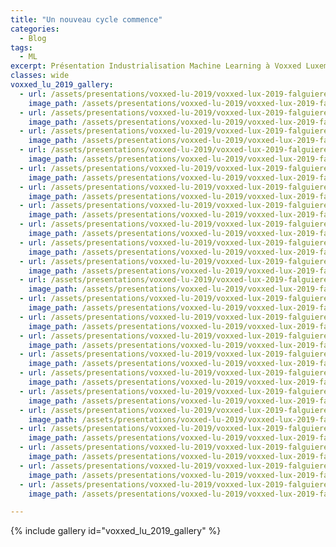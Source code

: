 ```yaml
---
title: "Un nouveau cycle commence"
categories:
  - Blog
tags:
  - ML
excerpt: Présentation Industrialisation Machine Learning à Voxxed Luxembourg
classes: wide
voxxed_lu_2019_gallery:
  - url: /assets/presentations/voxxed-lu-2019/voxxed-lux-2019-falguiere/voxxed-lux-2019-falguiere.001.png
    image_path: /assets/presentations/voxxed-lu-2019/voxxed-lux-2019-falguiere/voxxed-lux-2019-falguiere.001.png
  - url: /assets/presentations/voxxed-lu-2019/voxxed-lux-2019-falguiere/voxxed-lux-2019-falguiere.002.png
    image_path: /assets/presentations/voxxed-lu-2019/voxxed-lux-2019-falguiere/voxxed-lux-2019-falguiere.002.png
  - url: /assets/presentations/voxxed-lu-2019/voxxed-lux-2019-falguiere/voxxed-lux-2019-falguiere.003.png
    image_path: /assets/presentations/voxxed-lu-2019/voxxed-lux-2019-falguiere/voxxed-lux-2019-falguiere.003.png
  - url: /assets/presentations/voxxed-lu-2019/voxxed-lux-2019-falguiere/voxxed-lux-2019-falguiere.004.png
    image_path: /assets/presentations/voxxed-lu-2019/voxxed-lux-2019-falguiere/voxxed-lux-2019-falguiere.004.png
  - url: /assets/presentations/voxxed-lu-2019/voxxed-lux-2019-falguiere/voxxed-lux-2019-falguiere.005.png
    image_path: /assets/presentations/voxxed-lu-2019/voxxed-lux-2019-falguiere/voxxed-lux-2019-falguiere.005.png
  - url: /assets/presentations/voxxed-lu-2019/voxxed-lux-2019-falguiere/voxxed-lux-2019-falguiere.006.png
    image_path: /assets/presentations/voxxed-lu-2019/voxxed-lux-2019-falguiere/voxxed-lux-2019-falguiere.006.png
  - url: /assets/presentations/voxxed-lu-2019/voxxed-lux-2019-falguiere/voxxed-lux-2019-falguiere.007.png
    image_path: /assets/presentations/voxxed-lu-2019/voxxed-lux-2019-falguiere/voxxed-lux-2019-falguiere.007.png
  - url: /assets/presentations/voxxed-lu-2019/voxxed-lux-2019-falguiere/voxxed-lux-2019-falguiere.008.png
    image_path: /assets/presentations/voxxed-lu-2019/voxxed-lux-2019-falguiere/voxxed-lux-2019-falguiere.008.png
  - url: /assets/presentations/voxxed-lu-2019/voxxed-lux-2019-falguiere/voxxed-lux-2019-falguiere.009.png
    image_path: /assets/presentations/voxxed-lu-2019/voxxed-lux-2019-falguiere/voxxed-lux-2019-falguiere.009.png
  - url: /assets/presentations/voxxed-lu-2019/voxxed-lux-2019-falguiere/voxxed-lux-2019-falguiere.010.png
    image_path: /assets/presentations/voxxed-lu-2019/voxxed-lux-2019-falguiere/voxxed-lux-2019-falguiere.010.png
  - url: /assets/presentations/voxxed-lu-2019/voxxed-lux-2019-falguiere/voxxed-lux-2019-falguiere.011.png
    image_path: /assets/presentations/voxxed-lu-2019/voxxed-lux-2019-falguiere/voxxed-lux-2019-falguiere.011.png
  - url: /assets/presentations/voxxed-lu-2019/voxxed-lux-2019-falguiere/voxxed-lux-2019-falguiere.012.png
    image_path: /assets/presentations/voxxed-lu-2019/voxxed-lux-2019-falguiere/voxxed-lux-2019-falguiere.012.png
  - url: /assets/presentations/voxxed-lu-2019/voxxed-lux-2019-falguiere/voxxed-lux-2019-falguiere.013.png
    image_path: /assets/presentations/voxxed-lu-2019/voxxed-lux-2019-falguiere/voxxed-lux-2019-falguiere.013.png
  - url: /assets/presentations/voxxed-lu-2019/voxxed-lux-2019-falguiere/voxxed-lux-2019-falguiere.014.png
    image_path: /assets/presentations/voxxed-lu-2019/voxxed-lux-2019-falguiere/voxxed-lux-2019-falguiere.014.png
  - url: /assets/presentations/voxxed-lu-2019/voxxed-lux-2019-falguiere/voxxed-lux-2019-falguiere.015.png
    image_path: /assets/presentations/voxxed-lu-2019/voxxed-lux-2019-falguiere/voxxed-lux-2019-falguiere.015.png
  - url: /assets/presentations/voxxed-lu-2019/voxxed-lux-2019-falguiere/voxxed-lux-2019-falguiere.016.png
    image_path: /assets/presentations/voxxed-lu-2019/voxxed-lux-2019-falguiere/voxxed-lux-2019-falguiere.016.png
  - url: /assets/presentations/voxxed-lu-2019/voxxed-lux-2019-falguiere/voxxed-lux-2019-falguiere.017.png
    image_path: /assets/presentations/voxxed-lu-2019/voxxed-lux-2019-falguiere/voxxed-lux-2019-falguiere.017.png
  - url: /assets/presentations/voxxed-lu-2019/voxxed-lux-2019-falguiere/voxxed-lux-2019-falguiere.018.png
    image_path: /assets/presentations/voxxed-lu-2019/voxxed-lux-2019-falguiere/voxxed-lux-2019-falguiere.018.png
  - url: /assets/presentations/voxxed-lu-2019/voxxed-lux-2019-falguiere/voxxed-lux-2019-falguiere.019.png
    image_path: /assets/presentations/voxxed-lu-2019/voxxed-lux-2019-falguiere/voxxed-lux-2019-falguiere.019.png
  - url: /assets/presentations/voxxed-lu-2019/voxxed-lux-2019-falguiere/voxxed-lux-2019-falguiere.020.png
    image_path: /assets/presentations/voxxed-lu-2019/voxxed-lux-2019-falguiere/voxxed-lux-2019-falguiere.020.png
  - url: /assets/presentations/voxxed-lu-2019/voxxed-lux-2019-falguiere/voxxed-lux-2019-falguiere.021.png
    image_path: /assets/presentations/voxxed-lu-2019/voxxed-lux-2019-falguiere/voxxed-lux-2019-falguiere.021.png
  - url: /assets/presentations/voxxed-lu-2019/voxxed-lux-2019-falguiere/voxxed-lux-2019-falguiere.022.png
    image_path: /assets/presentations/voxxed-lu-2019/voxxed-lux-2019-falguiere/voxxed-lux-2019-falguiere.022.png

---
```


{% include gallery id="voxxed_lu_2019_gallery"  %}
